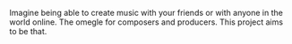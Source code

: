 Imagine being able to create music with your friends or with anyone in the world online. The omegle for composers and producers. This project aims to be that.

